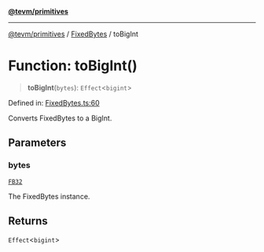 [**@tevm/primitives**](../../../README.md)

***

[@tevm/primitives](../../../globals.md) / [FixedBytes](../README.md) / toBigInt

# Function: toBigInt()

> **toBigInt**(`bytes`): `Effect`\<`bigint`\>

Defined in: [FixedBytes.ts:60](https://github.com/evmts/tevm-monorepo/blob/main/packages/primitives/src/FixedBytes.ts#L60)

Converts FixedBytes to a BigInt.

## Parameters

### bytes

[`FB32`](../type-aliases/FB32.md)

The FixedBytes instance.

## Returns

`Effect`\<`bigint`\>
